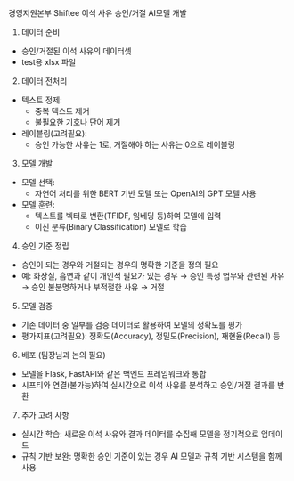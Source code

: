 경영지원본부 Shiftee 이석 사유 승인/거절 AI모델 개발

1. 데이터 준비
- 승인/거절된 이석 사유의 데이터셋
- test용 xlsx 파일

2. 데이터 전처리
- 텍스트 정제:
    * 중복 텍스트 제거
    * 불필요한 기호나 단어 제거
- 레이블링(고려필요):
    * 승인 가능한 사유는 1로, 거절해야 하는 사유는 0으로 레이블링
3. 모델 개발
- 모델 선택:
    * 자연어 처리를 위한 BERT 기반 모델 또는 OpenAI의 GPT 모델 사용
- 모델 훈련:
    * 텍스트를 벡터로 변환(TFIDF, 임베딩 등)하여 모델에 입력
    * 이진 분류(Binary Classification) 모델로 학습
4. 승인 기준 정립
- 승인이 되는 경우와 거절되는 경우의 명확한 기준을 정의 필요
- 예:
화장실, 흡연과 같이 개인적 필요가 있는 경우 → 승인
특정 업무와 관련된 사유 → 승인
불분명하거나 부적절한 사유 → 거절
5. 모델 검증
- 기존 데이터 중 일부를 검증 데이터로 활용하여 모델의 정확도를 평가
- 평가지표(고려필요): 정확도(Accuracy), 정밀도(Precision), 재현율(Recall) 등
6. 배포 (팀장님과 논의 필요)
- 모델을 Flask, FastAPI와 같은 백엔드 프레임워크와 통합
- 시프티와 연결(불가능)하여 실시간으로 이석 사유를 분석하고 승인/거절 결과를 반환
7. 추가 고려 사항
- 실시간 학습: 새로운 이석 사유와 결과 데이터를 수집해 모델을 정기적으로 업데이트
- 규칙 기반 보완: 명확한 승인 기준이 있는 경우 AI 모델과 규칙 기반 시스템을 함께 사용